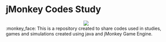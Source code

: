 # jMonkey Codes Study
<center><img src="https://jmonkeyengine.org/images/jme-logo.png" href="https://jmonkeyengine.org/"></center>
:monkey_face: This is a repository created to share codes used in studies, games and simulations created using java and jMonkey Game Engine.

